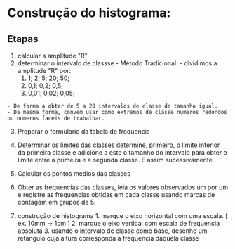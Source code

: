 # Construção do histograma:

## Etapas
  1. calcular a amplitude "R"
  2. determinar o intervalo de classse
    - Método Tradicional:
    - dividimos a amplitude "R" por:
      1. 1; 2; 5; 20; 50;
      2. 0,1; 0,2; 0,5;
      3. 0,01; 0,02; 0,05;

    - De forma a obter de 5 a 20 intervalos de classe de tamanho igual.
    - Da mesma forma, convem usar como extremos de classe numeros redondos ou numeros faceis de trabalhar.

  3. Preparar o formulario da tabela de frequencia
  4. Determinar os limites das classes determine, primeiro, o limite inferior da primeira classe e adicione a este o tamanho do intervalo para obter o limite entre a primeira e a segunda classe. E assim sucessivamente
  5. Calcular os pontos medios das classes

  6. Obter as frequencias das classes, leia os valores observados um por um e registre as frequencias obtidas em cada classe usando marcas de contagem em grupos de 5.

  7. construção de histograma
    1. marque o eixo horizontal com uma escala. [ ex. 10mm -> 1cm ]
    2. marque o eixo vertical com escala de frequencia absoluta
    3. usando o intervalo de classe como base, desenhe um retangulo cuja altura corresponda a frequencia daquela classe
